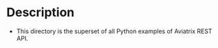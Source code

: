 Description
================================================================================

* This directory is the superset of all Python examples of Aviatrix REST API.